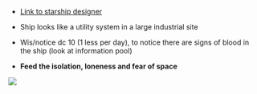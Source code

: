 - [Link to starship designer](https://www.swnfreebooter.net/starshipDesigner/DOefjLYWNp812UH0Tqic)

- Ship looks like a utility system in a large industrial site
- Wis/notice dc 10 (1 less per day), to notice there are signs of blood in the ship (look at information pool)
- **Feed the isolation, loneness and fear of space** 

![](https://i.imgur.com/MRdCXz0.jpg)